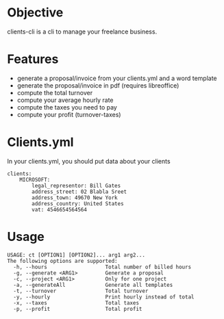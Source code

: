 # Objective


clients-cli is a cli to manage your freelance business.

# Features

 - generate a proposal/invoice from your clients.yml and a word template
 - generate the proposal/invoice in pdf (requires libreoffice)
 - compute the total turnover
 - compute your average hourly rate
 - compute the taxes you need to pay
 - compute your profit (turnover-taxes)

# Clients.yml


In your clients.yml, you should put data about your clients

    clients:
        MICROSOFT:
            legal_representor: Bill Gates
            address_street: 02 Blabla Sreet
            address_town: 49670 New York
            address_country: United States
            vat: 4546654564564

# Usage

    USAGE: ct [OPTION1] [OPTION2]... arg1 arg2...
    The following options are supported:
      -h, --hours                   Total number of billed hours
      -g, --generate <ARG1>         Generate a proposal
      -c, --project <ARG1>          Only for one project
      -a, --generateAll             Generate all templates
      -t, --turnover                Total turnover
      -y, --hourly                  Print hourly instead of total
      -x, --taxes                   Total taxes
      -p, --profit                  Total profit
